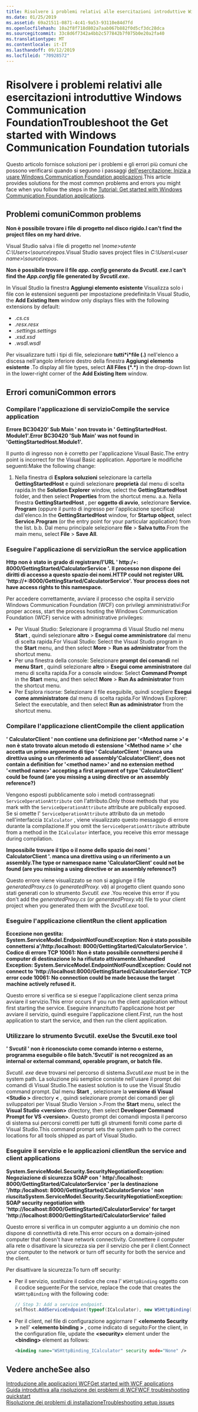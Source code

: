 ```yaml
---
title: Risolvere i problemi relativi alle esercitazioni introduttive Windows Communication Foundation
ms.date: 01/25/2019
ms.assetid: 69a21511-0871-4c41-9a53-93110e84d7fd
ms.openlocfilehash: 10a2f8f718d802a7aab067b882f0d5cf3dc28dca
ms.sourcegitcommit: 33c8d6f7342a4bb2c577842b7f075b0e20a2fa40
ms.translationtype: MT
ms.contentlocale: it-IT
ms.lasthandoff: 09/12/2019
ms.locfileid: "70928572"
---
```

# <a name="troubleshoot-the-get-started-with-windows-communication-foundation-tutorials"></a><span data-ttu-id="5cac9-102">Risolvere i problemi relativi alle esercitazioni introduttive Windows Communication Foundation</span><span class="sxs-lookup"><span data-stu-id="5cac9-102">Troubleshoot the Get started with Windows Communication Foundation tutorials</span></span>

<span data-ttu-id="5cac9-103">Questo articolo fornisce soluzioni per i problemi e gli errori più comuni che possono verificarsi quando si seguono i passaggi [dell'esercitazione: Inizia a usare Windows Communication Foundation applicazioni](getting-started-tutorial.md).</span><span class="sxs-lookup"><span data-stu-id="5cac9-103">This article provides solutions for the most common problems and errors you might face when you follow the steps in the [Tutorial: Get started with Windows Communication Foundation applications](getting-started-tutorial.md).</span></span> 
  
## <a name="common-problems"></a><span data-ttu-id="5cac9-104">Problemi comuni</span><span class="sxs-lookup"><span data-stu-id="5cac9-104">Common problems</span></span>

<span data-ttu-id="5cac9-105">**Non è possibile trovare i file di progetto nel disco rigido.**</span><span class="sxs-lookup"><span data-stu-id="5cac9-105">**I can't find the project files on my hard drive.**</span></span>

 <span data-ttu-id="5cac9-106">Visual Studio salva i file di progetto nel *\\nome&gt;utente C:\Users&lt;\source\repos*.</span><span class="sxs-lookup"><span data-stu-id="5cac9-106">Visual Studio saves project files in *C:\Users\\&lt;user name&gt;\source\repos*.</span></span>  

<span data-ttu-id="5cac9-107">**Non è possibile trovare il file *app. config* generato da *Svcutil. exe*.**</span><span class="sxs-lookup"><span data-stu-id="5cac9-107">**I can't find the *App.config* file generated by *Svcutil.exe*.**</span></span>

 <span data-ttu-id="5cac9-108">In Visual Studio la finestra **Aggiungi elemento esistente** Visualizza solo i file con le estensioni seguenti per impostazione predefinita:</span><span class="sxs-lookup"><span data-stu-id="5cac9-108">In Visual Studio, the **Add Existing Item** window only displays files with the following extensions by default:</span></span> 

- <span data-ttu-id="5cac9-109">*.cs*</span><span class="sxs-lookup"><span data-stu-id="5cac9-109">*.cs*</span></span> 
- <span data-ttu-id="5cac9-110">*.resx*</span><span class="sxs-lookup"><span data-stu-id="5cac9-110">*.resx*</span></span> 
- <span data-ttu-id="5cac9-111">*.settings*</span><span class="sxs-lookup"><span data-stu-id="5cac9-111">*.settings*</span></span>
- <span data-ttu-id="5cac9-112">*.xsd*</span><span class="sxs-lookup"><span data-stu-id="5cac9-112">*.xsd*</span></span> 
- <span data-ttu-id="5cac9-113">*.wsdl*</span><span class="sxs-lookup"><span data-stu-id="5cac9-113">*.wsdl*</span></span>

<span data-ttu-id="5cac9-114">Per visualizzare tutti i tipi di file, selezionare **tutti\*i\*file (.)** nell'elenco a discesa nell'angolo inferiore destro della finestra **Aggiungi elemento esistente** .</span><span class="sxs-lookup"><span data-stu-id="5cac9-114">To display all file types, select **All Files (\*.\*)** in the drop-down list in the lower-right corner of the **Add Existing Item** window.</span></span>  
  
## <a name="common-errors"></a><span data-ttu-id="5cac9-115">Errori comuni</span><span class="sxs-lookup"><span data-stu-id="5cac9-115">Common errors</span></span>

### <a name="compile-the-service-application"></a><span data-ttu-id="5cac9-116">Compilare l'applicazione di servizio</span><span class="sxs-lookup"><span data-stu-id="5cac9-116">Compile the service application</span></span> 

<span data-ttu-id="5cac9-117">**Errore BC30420' Sub Main ' non trovato in ' GettingStartedHost. Module1'.**</span><span class="sxs-lookup"><span data-stu-id="5cac9-117">**Error BC30420 'Sub Main' was not found in 'GettingStartedHost.Module1'.**</span></span>

<span data-ttu-id="5cac9-118">Il punto di ingresso non è corretto per l'applicazione Visual Basic.</span><span class="sxs-lookup"><span data-stu-id="5cac9-118">The entry point is incorrect for the Visual Basic application.</span></span> <span data-ttu-id="5cac9-119">Apportare le modifiche seguenti:</span><span class="sxs-lookup"><span data-stu-id="5cac9-119">Make the following change:</span></span>

   1. <span data-ttu-id="5cac9-120">Nella finestra di **Esplora soluzioni** selezionare la cartella **GettingStartedHost** e quindi selezionare **proprietà** dal menu di scelta rapida.</span><span class="sxs-lookup"><span data-stu-id="5cac9-120">In the **Solution Explorer** window, select the **GettingStartedHost** folder, and then select **Properties** from the shortcut menu.</span></span>
    <span data-ttu-id="5cac9-121">a.</span><span class="sxs-lookup"><span data-stu-id="5cac9-121">a.</span></span> <span data-ttu-id="5cac9-122">Nella finestra **GettingStartedHost** , per **oggetto di avvio**, selezionare **Service. Program** (oppure il punto di ingresso per l'applicazione specifica) dall'elenco.</span><span class="sxs-lookup"><span data-stu-id="5cac9-122">In the **GettingStartedHost** window, for **Startup object**, select **Service.Program** (or the entry point for your particular application) from the list.</span></span> 
    <span data-ttu-id="5cac9-123">b.</span><span class="sxs-lookup"><span data-stu-id="5cac9-123">b.</span></span> <span data-ttu-id="5cac9-124">Dal menu principale selezionare **file** > **Salva tutto**.</span><span class="sxs-lookup"><span data-stu-id="5cac9-124">From the main menu, select **File** > **Save All**.</span></span>

### <a name="run-the-service-application"></a><span data-ttu-id="5cac9-125">Eseguire l'applicazione di servizio</span><span class="sxs-lookup"><span data-stu-id="5cac9-125">Run the service application</span></span> 

<span data-ttu-id="5cac9-126">**Http non è stato in grado di registrare\/l'URL ' http:/+: 8000/GettingStarted/CalculatorService '. Il processo non dispone dei diritti di accesso a questo spazio dei nomi.**</span><span class="sxs-lookup"><span data-stu-id="5cac9-126">**HTTP could not register URL 'http:\//+:8000/GettingStarted/CalculatorService'. Your process does not have access rights to this namespace.**</span></span> 

 <span data-ttu-id="5cac9-127">Per accedere correttamente, avviare il processo che ospita il servizio Windows Communication Foundation (WCF) con privilegi amministrativi:</span><span class="sxs-lookup"><span data-stu-id="5cac9-127">For proper access, start the process hosting the Windows Communication Foundation (WCF) service with administrative privileges:</span></span>

- <span data-ttu-id="5cac9-128">Per Visual Studio: Selezionare il programma di Visual Studio nel menu **Start** , quindi selezionare **altro** > **Esegui come amministratore** dal menu di scelta rapida.</span><span class="sxs-lookup"><span data-stu-id="5cac9-128">For Visual Studio: Select the Visual Studio program in the **Start** menu, and then select **More** > **Run as administrator** from the shortcut menu.</span></span>
- <span data-ttu-id="5cac9-129">Per una finestra della console: Selezionare **prompt dei comandi** nel **menu Start** , quindi selezionare **altro** > **Esegui come amministratore** dal menu di scelta rapida.</span><span class="sxs-lookup"><span data-stu-id="5cac9-129">For a console window: Select **Command Prompt** in the **Start** menu, and then select **More** > **Run As administrator** from the shortcut menu.</span></span>
- <span data-ttu-id="5cac9-130">Per Esplora risorse: Selezionare il file eseguibile, quindi scegliere **Esegui come amministratore** dal menu di scelta rapida.</span><span class="sxs-lookup"><span data-stu-id="5cac9-130">For Windows Explorer: Select the executable, and then select **Run as administrator** from the shortcut menu.</span></span>

### <a name="compile-the-client-application"></a><span data-ttu-id="5cac9-131">Compilare l'applicazione client</span><span class="sxs-lookup"><span data-stu-id="5cac9-131">Compile the client application</span></span>

<span data-ttu-id="5cac9-132">**' CalculatorClient ' non contiene una definizione per '\<Method name >' e non è stato trovato alcun metodo di estensione '\<Method name >' che accetta un primo argomento di tipo ' CalculatorClient ' (manca una direttiva using o un riferimento ad assembly**</span><span class="sxs-lookup"><span data-stu-id="5cac9-132">**'CalculatorClient', does not contain a definition for '\<method name>' and no extension method '\<method name>' accepting a first argument of type 'CalculatorClient' could be found (are you missing a using directive or an assembly reference?)**</span></span>  

<span data-ttu-id="5cac9-133">Vengono esposti pubblicamente solo i metodi contrassegnati `ServiceOperationAttribute` con l'attributo.</span><span class="sxs-lookup"><span data-stu-id="5cac9-133">Only those methods that you mark with the `ServiceOperationAttribute` attribute are publically exposed.</span></span> <span data-ttu-id="5cac9-134">Se si omette l' `ServiceOperationAttribute` attributo da un metodo nell'interfaccia `ICalculator` , viene visualizzato questo messaggio di errore durante la compilazione.</span><span class="sxs-lookup"><span data-stu-id="5cac9-134">If you omit the `ServiceOperationAttribute` attribute from a method in the `ICalculator` interface, you receive this error message during compilation.</span></span>  

<span data-ttu-id="5cac9-135">**Impossibile trovare il tipo o il nome dello spazio dei nomi ' CalculatorClient '. manca una direttiva using o un riferimento a un assembly.**</span><span class="sxs-lookup"><span data-stu-id="5cac9-135">**The type or namespace name 'CalculatorClient' could not be found (are you missing a using directive or an assembly reference?)**</span></span>

 <span data-ttu-id="5cac9-136">Questo errore viene visualizzato se non si aggiunge il file *generatedProxy.cs* (o *generatedProxy. vb*) al progetto client quando sono stati generati con lo strumento *Svcutil. exe* .</span><span class="sxs-lookup"><span data-stu-id="5cac9-136">You receive this error if you don't add the *generatedProxy.cs* (or *generatedProxy.vb*) file to your client project when you generated them with the *Svcutil.exe* tool.</span></span>  

### <a name="run-the-client-application"></a><span data-ttu-id="5cac9-137">Eseguire l'applicazione client</span><span class="sxs-lookup"><span data-stu-id="5cac9-137">Run the client application</span></span>

<span data-ttu-id="5cac9-138">**Eccezione non gestita: System.ServiceModel.EndpointNotFoundException: Non è stato possibile connettersi a'\/http:/localhost: 8000/GettingStarted/CalculatorService '. Codice di errore TCP 10061: Non è stato possibile connettersi perché il computer di destinazione lo ha rifiutato attivamente.**</span><span class="sxs-lookup"><span data-stu-id="5cac9-138">**Unhandled Exception: System.ServiceModel.EndpointNotFoundException: Could not connect to 'http:\//localhost:8000/GettingStarted/CalculatorService'. TCP error code 10061: No connection could be made because the target machine actively refused it.**</span></span>

<span data-ttu-id="5cac9-139">Questo errore si verifica se si esegue l'applicazione client senza prima avviare il servizio.</span><span class="sxs-lookup"><span data-stu-id="5cac9-139">This error occurs if you run the client application without first starting the service.</span></span> <span data-ttu-id="5cac9-140">Eseguire innanzitutto l'applicazione host per avviare il servizio, quindi eseguire l'applicazione client.</span><span class="sxs-lookup"><span data-stu-id="5cac9-140">First, run the host application to start the service, and then run the client application.</span></span>

### <a name="use-the-svcutilexe-tool"></a><span data-ttu-id="5cac9-141">Utilizzare lo strumento Svcutil. exe</span><span class="sxs-lookup"><span data-stu-id="5cac9-141">Use the Svcutil.exe tool</span></span>
   
<span data-ttu-id="5cac9-142">**' Svcutil ' non è riconosciuto come comando interno o esterno, programma eseguibile o file batch.**</span><span class="sxs-lookup"><span data-stu-id="5cac9-142">**'Svcutil' is not recognized as an internal or external command, operable program, or batch file.**</span></span>

 <span data-ttu-id="5cac9-143">*Svcutil. exe* deve trovarsi nel percorso di sistema.</span><span class="sxs-lookup"><span data-stu-id="5cac9-143">*Svcutil.exe* must be in the system path.</span></span> <span data-ttu-id="5cac9-144">La soluzione più semplice consiste nell'usare il prompt dei comandi di Visual Studio.</span><span class="sxs-lookup"><span data-stu-id="5cac9-144">The easiest solution is to use the Visual Studio command prompt.</span></span> <span data-ttu-id="5cac9-145">Dal menu **Start** , selezionare la **versione di Visual \<Studio >** directory  **\<** , quindi selezionare prompt dei comandi per gli sviluppatori per Visual Studio Version >.</span><span class="sxs-lookup"><span data-stu-id="5cac9-145">From the **Start** menu, select the **Visual Studio \<version>** directory, then select **Developer Command Prompt for VS \<version>**.</span></span> <span data-ttu-id="5cac9-146">Questo prompt dei comandi imposta il percorso di sistema sui percorsi corretti per tutti gli strumenti forniti come parte di Visual Studio.</span><span class="sxs-lookup"><span data-stu-id="5cac9-146">This command prompt sets the system path to the correct locations for all tools shipped as part of Visual Studio.</span></span>  
  
### <a name="run-the-service-and-client-applications"></a><span data-ttu-id="5cac9-147">Eseguire il servizio e le applicazioni client</span><span class="sxs-lookup"><span data-stu-id="5cac9-147">Run the service and client applications</span></span>

<span data-ttu-id="5cac9-148">**System.ServiceModel.Security.SecurityNegotiationException: Negoziazione di sicurezza SOAP con ' http\/:/localhost: 8000/GettingStarted/CalculatorService ' per la destinazione '\/http:/localhost: 8000/GettingStarted/CalculatorService ' non riuscita**</span><span class="sxs-lookup"><span data-stu-id="5cac9-148">**System.ServiceModel.Security.SecurityNegotiationException: SOAP security negotiation with 'http:\//localhost:8000/GettingStarted/CalculatorService' for target 'http:\//localhost:8000/GettingStarted/CalculatorService' failed**</span></span>  

<span data-ttu-id="5cac9-149">Questo errore si verifica in un computer aggiunto a un dominio che non dispone di connettività di rete.</span><span class="sxs-lookup"><span data-stu-id="5cac9-149">This error occurs on a domain-joined computer that doesn't have network connectivity.</span></span> <span data-ttu-id="5cac9-150">Connettere il computer alla rete o disattivare la sicurezza sia per il servizio che per il client.</span><span class="sxs-lookup"><span data-stu-id="5cac9-150">Connect your computer to the network or turn off security for both the service and the client.</span></span> 

<span data-ttu-id="5cac9-151">Per disattivare la sicurezza:</span><span class="sxs-lookup"><span data-stu-id="5cac9-151">To turn off security:</span></span>

- <span data-ttu-id="5cac9-152">Per il servizio, sostituire il codice che crea l' `WSHttpBinding` oggetto con il codice seguente:</span><span class="sxs-lookup"><span data-stu-id="5cac9-152">For the service, replace the code that creates the `WSHttpBinding` with the following code:</span></span>  
  
    ```csharp
    // Step 3: Add a service endpoint.
    selfhost.AddServiceEndpoint(typeof(ICalculator), new WSHttpBinding(SecurityMode.None), "CalculatorService");  
    ```

- <span data-ttu-id="5cac9-153">Per il client, nel file di configurazione aggiornare l'  **\<elemento Security >** nell'  **\<elemento binding >** , come indicato di seguito:</span><span class="sxs-lookup"><span data-stu-id="5cac9-153">For the client, in the configuration file, update the **\<security>** element under the **\<binding>** element as follows:</span></span>  
  
    ```xml
    <binding name="WSHttpBinding_ICalculator" security mode="None" />
    ```  

## <a name="see-also"></a><span data-ttu-id="5cac9-154">Vedere anche</span><span class="sxs-lookup"><span data-stu-id="5cac9-154">See also</span></span>  
 [<span data-ttu-id="5cac9-155">Introduzione alle applicazioni WCF</span><span class="sxs-lookup"><span data-stu-id="5cac9-155">Get started with WCF applications</span></span>](getting-started-tutorial.md)  
 [<span data-ttu-id="5cac9-156">Guida introduttiva alla risoluzione dei problemi di WCF</span><span class="sxs-lookup"><span data-stu-id="5cac9-156">WCF troubleshooting quickstart</span></span>](wcf-troubleshooting-quickstart.md)  
 [<span data-ttu-id="5cac9-157">Risoluzione dei problemi di installazione</span><span class="sxs-lookup"><span data-stu-id="5cac9-157">Troubleshooting setup issues</span></span>](troubleshooting-setup-issues.md)
